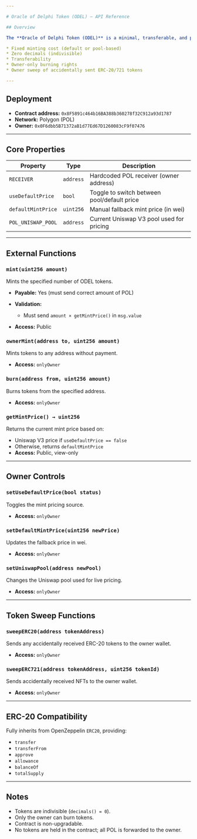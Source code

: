 ```yaml
---

# Oracle of Delphi Token (ODEL) — API Reference

## Overview

The **Oracle of Delphi Token (ODEL)** is a minimal, transferable, and permissionless ERC-20 token on the Polygon network. It is designed to serve as an access token for oracle services. ODEL has:

* Fixed minting cost (default or pool-based)
* Zero decimals (indivisible)
* Transferability
* Owner-only burning rights
* Owner sweep of accidentally sent ERC-20/721 tokens

---
```


## Deployment

* **Contract address:** `0x8F5891c464b16BA388b360278f32C912a93d1787`
* **Network:** Polygon (POL)
* **Owner:** `0x0F6dbb5B71372aB1d77Ed67D1260083cF9f07476`

---

## Core Properties

| Property           | Type      | Description                                 |
| ------------------ | --------- | ------------------------------------------- |
| `RECEIVER`         | `address` | Hardcoded POL receiver (owner address)      |
| `useDefaultPrice`  | `bool`    | Toggle to switch between pool/default price |
| `defaultMintPrice` | `uint256` | Manual fallback mint price (in wei)         |
| `POL_UNISWAP_POOL` | `address` | Current Uniswap V3 pool used for pricing    |

---

## External Functions

### `mint(uint256 amount)`

Mints the specified number of ODEL tokens.

* **Payable:** Yes (must send correct amount of POL)
* **Validation:**

  * Must send `amount × getMintPrice()` in `msg.value`
* **Access:** Public

### `ownerMint(address to, uint256 amount)`

Mints tokens to any address without payment.

* **Access:** `onlyOwner`

### `burn(address from, uint256 amount)`

Burns tokens from the specified address.

* **Access:** `onlyOwner`

### `getMintPrice() → uint256`

Returns the current mint price based on:

* Uniswap V3 price if `useDefaultPrice == false`
* Otherwise, returns `defaultMintPrice`
* **Access:** Public, view-only

---

## Owner Controls

### `setUseDefaultPrice(bool status)`

Toggles the mint pricing source.

* **Access:** `onlyOwner`

### `setDefaultMintPrice(uint256 newPrice)`

Updates the fallback price in wei.

* **Access:** `onlyOwner`

### `setUniswapPool(address newPool)`

Changes the Uniswap pool used for live pricing.

* **Access:** `onlyOwner`

---

## Token Sweep Functions

### `sweepERC20(address tokenAddress)`

Sends any accidentally received ERC-20 tokens to the owner wallet.

* **Access:** `onlyOwner`

### `sweepERC721(address tokenAddress, uint256 tokenId)`

Sends accidentally received NFTs to the owner wallet.

* **Access:** `onlyOwner`

---

## ERC-20 Compatibility

Fully inherits from OpenZeppelin `ERC20`, providing:

* `transfer`
* `transferFrom`
* `approve`
* `allowance`
* `balanceOf`
* `totalSupply`

---

## Notes

* Tokens are indivisible (`decimals() = 0`).
* Only the owner can burn tokens.
* Contract is non-upgradable.
* No tokens are held in the contract; all POL is forwarded to the owner.
